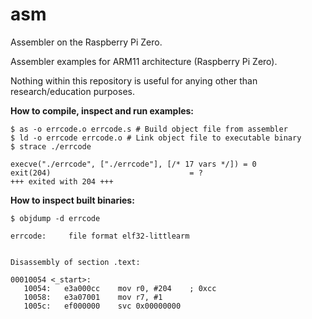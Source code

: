 # asm
Assembler on the Raspberry Pi Zero.

Assembler examples for ARM11 architecture (Raspberry Pi Zero). 

Nothing within this repository is useful for anying other than research/education purposes.

**How to compile, inspect and run examples:**

```shell
$ as -o errcode.o errcode.s # Build object file from assembler
$ ld -o errcode errcode.o # Link object file to executable binary
$ strace ./errcode

execve("./errcode", ["./errcode"], [/* 17 vars */]) = 0
exit(204)                               = ?
+++ exited with 204 +++
```



**How to inspect built binaries:**

```shell
$ objdump -d errcode 

errcode:     file format elf32-littlearm


Disassembly of section .text:

00010054 <_start>:
   10054:	e3a000cc 	mov	r0, #204	; 0xcc
   10058:	e3a07001 	mov	r7, #1
   1005c:	ef000000 	svc	0x00000000
```

